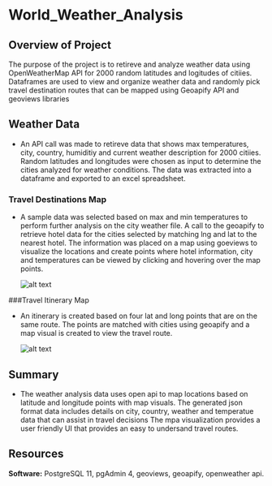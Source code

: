 # World_Weather_Analysis

## **Overview of Project**

The purpose of the project is to retireve and analyze weather data using OpenWeatherMap API for 2000 random latitudes and logitudes of citiies.
Dataframes are used to view and organize weather data and randomly pick travel destination routes that can be mapped using Geoapify API and geoviews libraries 



##  Weather Data

- An API call was made to retireve data that shows max temperatures, city, country, humiditiy and current weather description for 2000 citiies. 
Random latitudes and longitudes were chosen as input to determine the cities analyzed for weather conditions. The data was extracted into a dataframe and exported to an excel spreadsheet.

### Travel Destinations Map

- A sample data was selected based on max and min temperatures to perform further analysis on the city weather file. A call to the geoapify to retrieve 
hotel data for the cities selected by matching lng and lat to the nearest hotel. The information was placed on a map using goeviews to visualize the locations and create points where hotel information, city
and temperatures can be viewed by clicking and hovering over the map points.

	![alt text](https://github.com/mabulhassan/Pewlett-Hackard-Analysis/blob/main/WeatherPy_vacation_map.png "vacation map")

###Travel Itinerary Map

- An itinerary is created based on four lat and long points that are on the same route. The points are matched with cities using geoapify and a map visual is created to view the travel route.

	![alt text](https://github.com/mabulhassan/mabulhassan/World_Weather_Analysis/blob/main/Vacation_itinerary/WeatherPy_travel_map.png "travel map")

	
## Summary

- The weather analysis data uses open api to map locations based on latitude and longitude points with map visuals. 
The generated json format data includes details on city, country, weather and temperatue data that can assist in travel decisions
The mpa visualization provides a user friendly UI that provides an easy to undersand travel routes.
## Resources


**Software:** PostgreSQL 11, pgAdmin 4, geoviews, geoapify, openweather api. 
